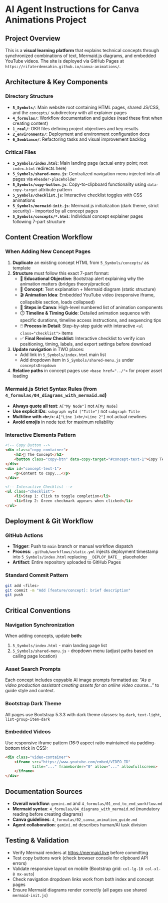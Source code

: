 # AI Agent Instructions for Canva Animations Project

## Project Overview
This is a **visual learning platform** that explains technical concepts through synchronized combinations of text, Mermaid.js diagrams, and embedded YouTube videos. The site is deployed via GitHub Pages at `https://rifaterdemsahin.github.io/canva-animations/`.

## Architecture & Key Components

### Directory Structure
- **`5_Symbols/`**: Main website root containing HTML pages, shared JS/CSS, and the `concepts/` subdirectory with all explainer pages
- **`4_formulas/`**: Workflow documentation and guides (read these first when creating content)
- **`1_real/`**: OKR files defining project objectives and key results
- **`2_environments/`**: Deployment and environment configuration docs
- **`6_Semblance/`**: Refactoring tasks and visual improvement backlog

### Critical Files
- **`5_Symbols/index.html`**: Main landing page (actual entry point; root `index.html` redirects here)
- **`5_Symbols/shared-menu.js`**: Centralized navigation menu injected into all pages via `#header-placeholder`
- **`5_Symbols/copy-button.js`**: Copy-to-clipboard functionality using `data-copy-target` attribute pattern
- **`5_Symbols/checklist.js`**: Interactive checklist toggles with CSS animations
- **`5_Symbols/mermaid-init.js`**: Mermaid.js initialization (dark theme, strict security) - imported by all concept pages
- **`5_Symbols/concepts/*.html`**: Individual concept explainer pages following 7-part structure

## Content Creation Workflow

### When Adding New Concept Pages
1. **Duplicate** an existing concept HTML from `5_Symbols/concepts/` as template
2. **Structure** must follow this exact 7-part format:
   - 🎯 **Educational Objective**: Bootstrap alert explaining why the animation matters (bridges theory/practice)
   - 🧠 **Concept**: Text explanation + Mermaid diagram (static structure)
   - 🎬 **Animation Idea**: Embedded YouTube video (responsive iframe, collapsible section, loads collapsed)
   - 📝 **Steps in Canva**: High-level numbered list of animation components
   - ⏱️ **Timeline & Timing Guide**: Detailed animation sequence with specific durations, timeline access instructions, and sequencing tips
   - 🖱️ **Process in Detail**: Step-by-step guide with interactive `<ul class="checklist">` items
   - ✅ **Final Review Checklist**: Interactive checklist to verify icon positioning, timing, labels, and export settings before download
3. **Update navigation** in TWO places:
   - Add link in `5_Symbols/index.html` main list
   - Add dropdown item in `5_Symbols/shared-menu.js` under `conceptsDropdown`
4. **Relative paths** in concept pages use `<base href="../">` for proper asset loading

### Mermaid.js Strict Syntax Rules (from `4_formulas/04_diagrams_with_mermaid.md`)
- **Always quote all text**: `A["My Node"]` not `A[My Node]`
- **Use explicit IDs**: `subgraph myId ["Title"]` not `subgraph Title`
- **Multiline with `<br/>`**: `A["Line 1<br/>Line 2"]` not actual newlines
- **Avoid emojis** in node text for maximum reliability

### Interactive Elements Pattern
```html
<!-- Copy Button -->
<div class="copy-container">
    <h2>🧠 The Concept</h2>
    <button class="copy-btn" data-copy-target="#concept-text-1">Copy Text</button>
</div>
<div id="concept-text-1">
    <p>Content to copy...</p>
</div>

<!-- Interactive Checklist -->
<ul class="checklist">
    <li>Step 1: Click to toggle completion</li>
    <li>Step 2: Green checkmark appears when clicked</li>
</ul>
```

## Deployment & Git Workflow

### GitHub Actions
- **Trigger**: Push to `main` branch or manual workflow dispatch
- **Process**: `.github/workflows/static.yml` injects deployment timestamp into `5_Symbols/index.html` replacing `__DEPLOY_DATE__` placeholder
- **Artifact**: Entire repository uploaded to GitHub Pages

### Standard Commit Pattern
```bash
git add <files>
git commit -m "Add [feature/concept]: brief description"
git push
```

## Critical Conventions

### Navigation Synchronization
When adding concepts, update **both**:
1. `5_Symbols/index.html` - main landing page list
2. `5_Symbols/shared-menu.js` - dropdown menu (adjust paths based on calling page location)

### Asset Search Prompts
Each concept includes copyable AI image prompts formatted as: *"As a video production assistant creating assets for an online video course..."* to guide style and context.

### Bootstrap Dark Theme
All pages use Bootstrap 5.3.3 with dark theme classes: `bg-dark`, `text-light`, `list-group-item-dark`

### Embedded Videos
Use responsive iframe pattern (16:9 aspect ratio maintained via padding-bottom trick in CSS):
```html
<div class="video-container">
    <iframe src="https://www.youtube.com/embed/VIDEO_ID" 
            title="..." frameborder="0" allow="..." allowfullscreen>
    </iframe>
</div>
```

## Documentation Sources
- **Overall workflow**: `gemini.md` and `4_formulas/01_end_to_end_workflow.md`
- **Mermaid syntax**: `4_formulas/04_diagrams_with_mermaid.md` (mandatory reading before creating diagrams)
- **Canva guidelines**: `4_formulas/02_canva_animation_guide.md`
- **Agent collaboration**: `gemini.md` describes human/AI task division

## Testing & Validation
- Verify Mermaid renders at https://mermaid.live before committing
- Test copy buttons work (check browser console for clipboard API errors)
- Validate responsive layout on mobile (Bootstrap grid: `col-lg-10 col-xl-8 mx-auto`)
- Check navigation dropdown links work from both index and concept pages
- Ensure Mermaid diagrams render correctly (all pages use shared `mermaid-init.js`)
